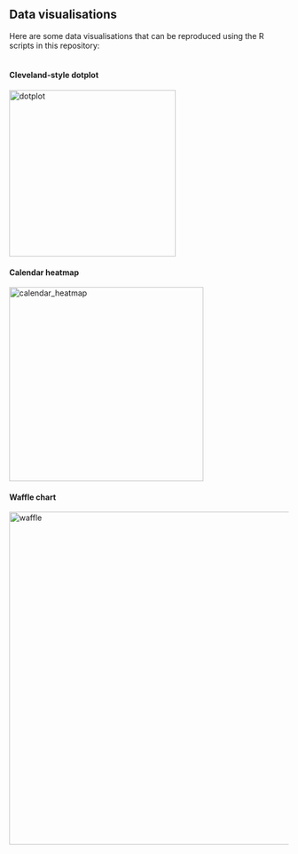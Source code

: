 ## Data visualisations

Here are some data visualisations that can be reproduced using the R scripts in this repository:
<br>
<br>

#### Cleveland-style dotplot 
<img src="https://github.com/rcatlord/crime_analysis/blob/master/images/dotplot.png" alt="dotplot" width="300">

#### Calendar heatmap
<img src="https://github.com/rcatlord/crime_analysis/blob/master/images/calendar_heatmap.png" alt="calendar_heatmap" width="350">

#### Waffle chart
<img src="https://github.com/rcatlord/crime_analysis/blob/master/images/waffle.png" alt="waffle" width="600">
